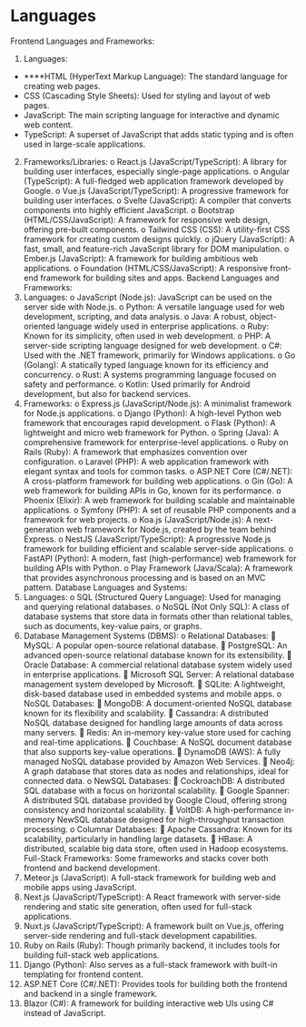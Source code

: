 # Languages

Frontend Languages and Frameworks:
1.	Languages:
 -	****HTML (HyperText Markup Language): The standard language for creating web pages.
 -	CSS (Cascading Style Sheets): Used for styling and layout of web pages.
 - JavaScript: The main scripting language for interactive and dynamic web content.
-	TypeScript: A superset of JavaScript that adds static typing and is often used in large-scale applications.

  
2.	Frameworks/Libraries:
o	React.js (JavaScript/TypeScript): A library for building user interfaces, especially single-page applications.
o	Angular (TypeScript): A full-fledged web application framework developed by Google.
o	Vue.js (JavaScript/TypeScript): A progressive framework for building user interfaces.
o	Svelte (JavaScript): A compiler that converts components into highly efficient JavaScript.
o	Bootstrap (HTML/CSS/JavaScript): A framework for responsive web design, offering pre-built components.
o	Tailwind CSS (CSS): A utility-first CSS framework for creating custom designs quickly.
o	jQuery (JavaScript): A fast, small, and feature-rich JavaScript library for DOM manipulation.
o	Ember.js (JavaScript): A framework for building ambitious web applications.
o	Foundation (HTML/CSS/JavaScript): A responsive front-end framework for building sites and apps.
Backend Languages and Frameworks:
1.	Languages:
o	JavaScript (Node.js): JavaScript can be used on the server side with Node.js.
o	Python: A versatile language used for web development, scripting, and data analysis.
o	Java: A robust, object-oriented language widely used in enterprise applications.
o	Ruby: Known for its simplicity, often used in web development.
o	PHP: A server-side scripting language designed for web development.
o	C#: Used with the .NET framework, primarily for Windows applications.
o	Go (Golang): A statically typed language known for its efficiency and concurrency.
o	Rust: A systems programming language focused on safety and performance.
o	Kotlin: Used primarily for Android development, but also for backend services.
2.	Frameworks:
o	Express.js (JavaScript/Node.js): A minimalist framework for Node.js applications.
o	Django (Python): A high-level Python web framework that encourages rapid development.
o	Flask (Python): A lightweight and micro web framework for Python.
o	Spring (Java): A comprehensive framework for enterprise-level applications.
o	Ruby on Rails (Ruby): A framework that emphasizes convention over configuration.
o	Laravel (PHP): A web application framework with elegant syntax and tools for common tasks.
o	ASP.NET Core (C#/.NET): A cross-platform framework for building web applications.
o	Gin (Go): A web framework for building APIs in Go, known for its performance.
o	Phoenix (Elixir): A web framework for building scalable and maintainable applications.
o	Symfony (PHP): A set of reusable PHP components and a framework for web projects.
o	Koa.js (JavaScript/Node.js): A next-generation web framework for Node.js, created by the team behind Express.
o	NestJS (JavaScript/TypeScript): A progressive Node.js framework for building efficient and scalable server-side applications.
o	FastAPI (Python): A modern, fast (high-performance) web framework for building APIs with Python.
o	Play Framework (Java/Scala): A framework that provides asynchronous processing and is based on an MVC pattern.
Database Languages and Systems:
1.	Languages:
o	SQL (Structured Query Language): Used for managing and querying relational databases.
o	NoSQL (Not Only SQL): A class of database systems that store data in formats other than relational tables, such as documents, key-value pairs, or graphs.
2.	Database Management Systems (DBMS):
o	Relational Databases:
	MySQL: A popular open-source relational database.
	PostgreSQL: An advanced open-source relational database known for its extensibility.
	Oracle Database: A commercial relational database system widely used in enterprise applications.
	Microsoft SQL Server: A relational database management system developed by Microsoft.
	SQLite: A lightweight, disk-based database used in embedded systems and mobile apps.
o	NoSQL Databases:
	MongoDB: A document-oriented NoSQL database known for its flexibility and scalability.
	Cassandra: A distributed NoSQL database designed for handling large amounts of data across many servers.
	Redis: An in-memory key-value store used for caching and real-time applications.
	Couchbase: A NoSQL document database that also supports key-value operations.
	DynamoDB (AWS): A fully managed NoSQL database provided by Amazon Web Services.
	Neo4j: A graph database that stores data as nodes and relationships, ideal for connected data.
o	NewSQL Databases:
	CockroachDB: A distributed SQL database with a focus on horizontal scalability.
	Google Spanner: A distributed SQL database provided by Google Cloud, offering strong consistency and horizontal scalability.
	VoltDB: A high-performance in-memory NewSQL database designed for high-throughput transaction processing.
o	Columnar Databases:
	Apache Cassandra: Known for its scalability, particularly in handling large datasets.
	HBase: A distributed, scalable big data store, often used in Hadoop ecosystems.
Full-Stack Frameworks:
Some frameworks and stacks cover both frontend and backend development.
1.	Meteor.js (JavaScript): A full-stack framework for building web and mobile apps using JavaScript.
2.	Next.js (JavaScript/TypeScript): A React framework with server-side rendering and static site generation, often used for full-stack applications.
3.	Nuxt.js (JavaScript/TypeScript): A framework built on Vue.js, offering server-side rendering and full-stack development capabilities.
4.	Ruby on Rails (Ruby): Though primarily backend, it includes tools for building full-stack web applications.
5.	Django (Python): Also serves as a full-stack framework with built-in templating for frontend content.
6.	ASP.NET Core (C#/.NET): Provides tools for building both the frontend and backend in a single framework.
7.	Blazor (C#): A framework for building interactive web UIs using C# instead of JavaScript.
